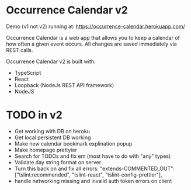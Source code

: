 # Occurrence Calendar v2

Demo (v1 not v2) running at:
https://occurrence-calendar.herokuapp.com/

Occurrence Calendar is a web app that allows you to keep a calendar of how often a given event occurs. All changes are saved immediately via REST calls.

Occurrence Calendar v2 is built with:
* TypeScript
* React
* Loopback (NodeJs REST API framework)
* NodeJS

# TODO in v2
- Get working with DB on heroku
- Get local persistent DB working
- Make new calendar bookmark explination popup
- Make homepage prettyier
- Search for TODOs and fix em (most have to do with "any" types)
- Validate day string format on server
- Turn this back on and fix all errors:   "extends-COMMENTED_OUT": ["tslint:recommended", "tslint-react", "tslint-config-prettier"],
- handle networking missing and invalid auth token errors on client
